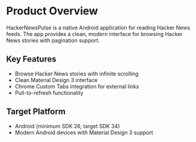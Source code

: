 # Product Overview

HackerNewsPulse is a native Android application for reading Hacker News feeds. The app provides a clean, modern interface for browsing Hacker News stories with pagination support.

## Key Features
- Browse Hacker News stories with infinite scrolling
- Clean Material Design 3 interface
- Chrome Custom Tabs integration for external links
- Pull-to-refresh functionality

## Target Platform
- Android (minimum SDK 26, target SDK 34)
- Modern Android devices with Material Design 3 support